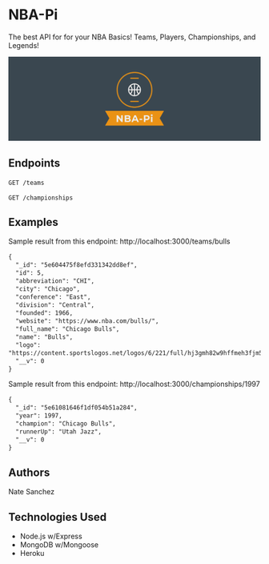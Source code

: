 # NBA-Pi

The best API for for your NBA Basics! Teams, Players, Championships, and Legends!

![API logo](apiLogo.png)

## Endpoints

```
GET /teams
```

```
GET /championships
```

## Examples

Sample result from this endpoint: http://localhost:3000/teams/bulls

```
{
  "_id": "5e604475f8efd331342dd8ef",
  "id": 5,
  "abbreviation": "CHI",
  "city": "Chicago",
  "conference": "East",
  "division": "Central",
  "founded": 1966,
  "website": "https://www.nba.com/bulls/",
  "full_name": "Chicago Bulls",
  "name": "Bulls",
  "logo": "https://content.sportslogos.net/logos/6/221/full/hj3gmh82w9hffmeh3fjm5h874.png",
  "__v": 0
}
```

Sample result from this endpoint: http://localhost:3000/championships/1997

```
{
  "_id": "5e61081646f1df054b51a284",
  "year": 1997,
  "champion": "Chicago Bulls",
  "runnerUp": "Utah Jazz",
  "__v": 0
}
```

## Authors

Nate Sanchez

## Technologies Used

- Node.js w/Express
- MongoDB w/Mongoose
- Heroku